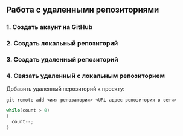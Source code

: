 ## Работа с удаленными репозиториями
### 1. Создать акаунт на GitHub
### 2. Создать локальный репозиторий
### 3. Создать удаленный репозиторий
### 4. Связать удаленный с локальным репозиторием
Добавить удаленный перозиторий к проекту:
```
git remote add <имя репозатория> <URL-адрес репозитория в сети>
```
```C#
while(count > 0)
{
  count--;
}
```
